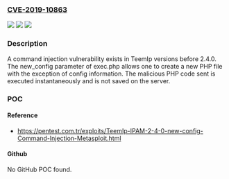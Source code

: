 ### [CVE-2019-10863](https://cve.mitre.org/cgi-bin/cvename.cgi?name=CVE-2019-10863)
![](https://img.shields.io/static/v1?label=Product&message=n%2Fa&color=blue)
![](https://img.shields.io/static/v1?label=Version&message=n%2Fa&color=blue)
![](https://img.shields.io/static/v1?label=Vulnerability&message=n%2Fa&color=brighgreen)

### Description

A command injection vulnerability exists in TeemIp versions before 2.4.0. The new_config parameter of exec.php allows one to create a new PHP file with the exception of config information. The malicious PHP code sent is executed instantaneously and is not saved on the server.

### POC

#### Reference
- https://pentest.com.tr/exploits/TeemIp-IPAM-2-4-0-new-config-Command-Injection-Metasploit.html

#### Github
No GitHub POC found.

